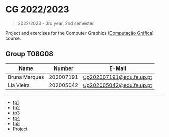 # CG 2022/2023

> 2022/2023 - 3rd year, 2nd semester

Project and exercises for the Computer Graphics ([Computação Gráfica](https://sigarra.up.pt/feup/pt/ucurr_geral.ficha_uc_view?pv_ocorrencia_id=501689 "course page")) course.

## Group T08G08
| Name             | Number    | E-Mail             |
| ---------------- | --------- | ------------------ |
| Bruna Marques      | 202007191 | up202007191@edu.fe.up.pt               |
| Lia Vieira        | 202005042 | up202005042@edu.fe.up.pt                |

----

  - [tp1](tp1/README.md)
  - [tp2](tp2/README.md)
  - [tp3](tp3/README.md)
  - [tp4](tp4/README.md)
  - [tp5](tp5/README.md)
  - [Project](project)
